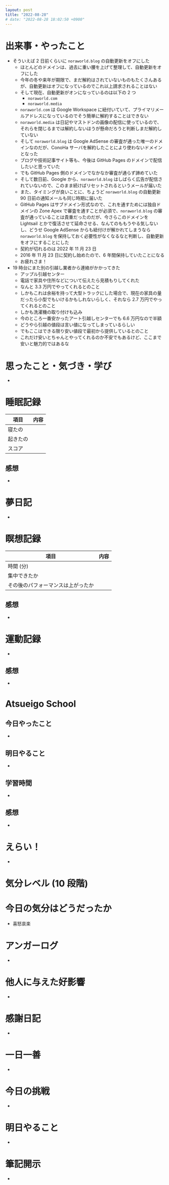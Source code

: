 ```yaml
---
layout: post
title: "2022-08-28"
# date: "2022-08-28 18:02:50 +0900"
---
```


# 出来事・やったこと
* そういえば 2 日前くらいに `noraworld.blog` の自動更新をオフにした
    * ほとんどのドメインは、過去に重い腰を上げて整理して、自動更新をオフにした
    * 今年の冬や来年が期限で、まだ解約はされていないものもたくさんあるが、自動更新はオフになっているのでこれ以上請求されることはない
    * そして現在、自動更新がオンになっているのは以下の 2 つ
        * `noraworld.com`
        * `noraworld.media`
    * `noraworld.com` は Google Workspace に紐付いていて、プライマリメールアドレスになっているのでそう簡単に解約することはできない
    * `noraworld.media` は日記やマストドンの画像の配信に使っているので、それらを閉じるまでは解約しないほうが懸命だろうと判断しまだ解約していない
    * そして `noraworld.blog` は Google AdSense の審査が通った唯一のドメインなのだが、ConoHa サーバを解約したことにより使わないドメインとなった
    * ブログや技術記事サイト等も、今後は GitHub Pages のドメインで配信したいと思っていた
    * でも GitHub Pages 側のドメインでなかなか審査が通らず諦めていた
    * そして数日前、Google から、`noraworld.blog` はしばらく広告が配信されていないので、このまま続けばリセットされるというメールが届いた
    * また、タイミングが良いことに、ちょうど `noraworld.blog` の自動更新 90 日前の通知メールも同じ時期に届いた
    * GitHub Pages はサブドメイン形式なので、これを通すためには独自ドメインの Zone Apex で審査を通すことが必須で、`noraworld.blog` の審査が通っていることは貴重だったのだが、今さらこのドメインを Lightsail とかで復活させて延命させる、なんてのももうやる気しないし、どうせ Google AdSense からも紐付けが解かれてしまうなら `noraworld.blog` を保持しておく必要性がなくなるなと判断し、自動更新をオフにすることにした
    * 契約が切れるのは 2022 年 11 月 23 日
    * 2016 年 11 月 23 日に契約し始めたので、6 年間保持していたことになる
    * お疲れさま！
* 19 時台にまた別の引越し業者から連絡がかかってきた
    * アップル引越センター
    * 電話で家具や住所などについて伝えたら見積もりしてくれた
    * なんと 3.3 万円でやってくれるとのこと
    * しかもこれは余裕を持って大型トラックにした場合で、現在の家具の量だったら小型でもいけるかもしれないらしく、それなら 2.7 万円でやってくれるとのこと
    * しかも洗濯機の取り付けも込み
    * 今のところ一番安かったアート引越しセンターでも 6.6 万円なので半額
    * どうやら引越の値段は言い値になってしまっているらしい
    * でもここはできる限り安い値段で最初から提供しているとのこと
    * これだけ安いとちゃんとやってくれるのか不安でもあるけど、ここまで安いと魅力的ではあるな



# 思ったこと・気づき・学び
*



# 睡眠記録

| 項目 | 内容 |
| --- | :---: |
| 寝たの |
| 起きたの |
| スコア |

## 感想
*



# 夢日記
*



# 瞑想記録

| 項目 | 内容 |
| --- | :---: |
| 時間 (分) |
| 集中できたか |
| その後のパフォーマンスは上がったか |

## 感想
*



# 運動記録
*

## 感想
*



# Atsueigo School
## 今日やったこと
*

## 明日やること
*

## 学習時間
*

## 感想
*



# えらい！
*



# 気分レベル (10 段階)




# 今日の気分はどうだったか
* 喜怒哀楽



# アンガーログ
*



# 他人に与えた好影響
*



# 感謝日記
*



# 一日一善
*



# 今日の挑戦
*



# 明日やること
*



# 筆記開示
*

